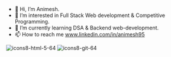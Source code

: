 - 👋 Hi, I’m Animesh.
- 👀 I’m interested in Full Stack Web development & Competitive Programming.
- 🌱 I’m currently learning DSA & Backend web-development.
- 📫 How to reach me www.linkedin.com/in/animesh95

![icons8-html-5-64](https://user-images.githubusercontent.com/114474707/196910808-d58340b3-ecfa-47f9-a0b6-7992c92a9458.png) ![icons8-git-64](https://user-images.githubusercontent.com/114474707/196911182-cad45d0a-ac1a-4714-bdfb-c285fcd27703.png)



<!---
animesh156/animesh156 is a ✨ special ✨ repository because its `README.md` (this file) appears on your GitHub profile.
You can click the Preview link to take a look at your changes.
--->
